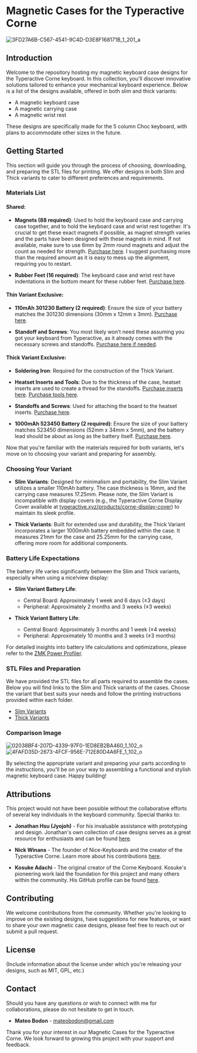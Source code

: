 # Magnetic Cases for the Typeractive Corne
![3FD27A6B-C567-4541-9C4D-D3E8F168171B_1_201_a](https://github.com/MateoBodon/Corne-Case-Accesorie-Design/assets/55267042/42e29896-1a31-4c79-a021-71f89bf9a0c1)


## Introduction

Welcome to the repository hosting my magnetic keyboard case designs for the Typeractive Corne keyboard. In this collection, you'll discover innovative solutions tailored to enhance your mechanical keyboard experience. Below is a list of the designs available, offered in both slim and thick variants:

- A magnetic keyboard case
- A magnetic carrying case
- A magnetic wrist rest

These designs are specifically made for the 5 column Choc keyboard, with plans to accommodate other sizes in the future.

## Getting Started

This section will guide you through the process of choosing, downloading, and preparing the STL files for printing. We offer designs in both Slim and Thick variants to cater to different preferences and requirements.

### Materials List

#### Shared:

- **Magnets (88 required)**: Used to hold the keyboard case and carrying case together, and to hold the keyboard case and wrist rest together. It's crucial to get these exact magnets if possible, as magnet strength varies and the parts have been designed with these magnets in mind. If not available, make sure to use 6mm by 2mm round magnets and adjust the count as needed for strength. [Purchase here](https://www.amazon.com/gp/product/B07XRQ44VC/ref=ppx_yo_dt_b_search_asin_title?ie=UTF8&psc=1). I suggest purchasing more than the required amount as it is easy to mess up the alignment, requiring you to restart.

- **Rubber Feet (16 required)**: The keyboard case and wrist rest have indentations in the bottom meant for these rubber feet. [Purchase here](https://keeb.io/products/skuf-silicone-rubber-keyboard-feet).

#### Thin Variant Exclusive:

- **110mAh 301230 Battery (2 required)**: Ensure the size of your battery matches the 301230 dimensions (30mm x 12mm x 3mm). [Purchase here](https://typeractive.xyz/products/lithium-battery-110mah?variant=43294731665639).

- **Standoff and Screws**: You most likely won’t need these assuming you got your keyboard from Typeractive, as it already comes with the necessary screws and standoffs. [Purchase here if needed](https://www.amazon.com/gp/product/B07B9X1KY6/ref=ppx_yo_dt_b_search_asin_title?ie=UTF8&psc=1).

#### Thick Variant Exclusive:

- **Soldering Iron**: Required for the construction of the Thick Variant.

- **Heatset Inserts and Tools**: Due to the thickness of the case, heatset inserts are used to create a thread for the standoffs. [Purchase inserts here](https://www.amazon.com/gp/product/B09MTS6ZZQ/ref=ppx_yo_dt_b_search_asin_title?ie=UTF8&th=1). [Purchase tools here](https://www.amazon.com/gp/product/B09MTS6ZZQ/ref=ppx_yo_dt_b_search_asin_title?ie=UTF8&th=1).

- **Standoffs and Screws**: Used for attaching the board to the heatset inserts. [Purchase here](https://www.amazon.com/gp/product/B07B9X1KY6/ref=ppx_yo_dt_b_search_asin_title?ie=UTF8&psc=1).

- **1000mAh 523450 Battery (2 required)**: Ensure the size of your battery matches 523450 dimensions (52mm x 34mm x 5mm), and the battery lead should be about as long as the battery itself. [Purchase here](https://www.amazon.com/gp/product/B07BTHH72G/ref=ppx_yo_dt_b_search_asin_title?ie=UTF8&psc=1).

Now that you're familiar with the materials required for both variants, let's move on to choosing your variant and preparing for assembly.

### Choosing Your Variant

- **Slim Variants**: Designed for minimalism and portability, the Slim Variant utilizes a smaller 110mAh battery. The case thickness is 16mm, and the carrying case measures 17.25mm. Please note, the Slim Variant is incompatible with display covers (e.g., the Typeractive Corne Display Cover available at [typeractive.xyz/products/corne-display-cover](https://typeractive.xyz/products/corne-display-cover)) to maintain its sleek profile.
  
- **Thick Variants**: Built for extended use and durability, the Thick Variant incorporates a larger 1000mAh battery embedded within the case. It measures 21mm for the case and 25.25mm for the carrying case, offering more room for additional components.

### Battery Life Expectations

The battery life varies significantly between the Slim and Thick variants, especially when using a nice!view display:

- **Slim Variant Battery Life**:
  - Central Board: Approximately 1 week and 6 days (±3 days)
  - Peripheral: Approximately 2 months and 3 weeks (±3 weeks)

- **Thick Variant Battery Life**:
  - Central Board: Approximately 3 months and 1 week (±4 weeks)
  - Peripheral: Approximately 10 months and 3 weeks (±3 months)

For detailed insights into battery life calculations and optimizations, please refer to the [ZMK Power Profiler](https://zmk.dev/power-profiler).

### STL Files and Preparation

We have provided the STL files for all parts required to assemble the cases. Below you will find links to the Slim and Thick variants of the cases. Choose the variant that best suits your needs and follow the printing instructions provided within each folder.

- [Slim Variants](Choc-5col-Slim/)
- [Thick Variants](Choc-5col-Thick/)

### Comparison Image

![02038BF4-207D-4339-97F0-1ED8EB2BA460_1_102_o](https://github.com/MateoBodon/Corne-Case-Accesorie-Design/assets/55267042/8c244ba0-3562-47c0-8e3b-fd2d0324cad0)
![4FAFD35D-2673-4FCF-956E-712E80D4A6FE_1_102_o](https://github.com/MateoBodon/Corne-Case-Accesorie-Design/assets/55267042/57357c6a-0673-499f-b53c-35f9a1d84165)


By selecting the appropriate variant and preparing your parts according to the instructions, you'll be on your way to assembling a functional and stylish magnetic keyboard case. Happy building!

## Attributions

This project would not have been possible without the collaborative efforts of several key individuals in the keyboard community. Special thanks to:

- **Jonathan Hsu (Jyojoh)** - For his invaluable assistance with prototyping and design. Jonathan's own collection of case designs serves as a great resource for enthusiasts and can be found [here](https://github.com/jyojoh/case-designs/tree/main).

- **Nick Winans** - The founder of Nice-Keyboards and the creator of the Typeractive Corne. Learn more about his contributions [here](https://github.com/Nicell).

- **Kosuke Adachi** - The original creator of the Corne Keyboard. Kosuke's pioneering work laid the foundation for this project and many others within the community. His GitHub profile can be found [here](https://github.com/foostan).

## Contributing

We welcome contributions from the community. Whether you're looking to improve on the existing designs, have suggestions for new features, or want to share your own magnetic case designs, please feel free to reach out or submit a pull request.

## License

(Include information about the license under which you're releasing your designs, such as MIT, GPL, etc.)

## Contact

Should you have any questions or wish to connect with me for collaborations, please do not hesitate to get in touch.

- **Mateo Bodon** - [mateobodon@gmail.com](mailto:mateobodon@gmail.com)

Thank you for your interest in our Magnetic Cases for the Typeractive Corne. We look forward to growing this project with your support and feedback.
